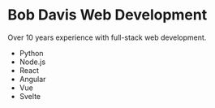 # Bob Davis Web Development

Over 10 years experience with full-stack web development.

* Python
* Node.js
* React
* Angular
* Vue
* Svelte
